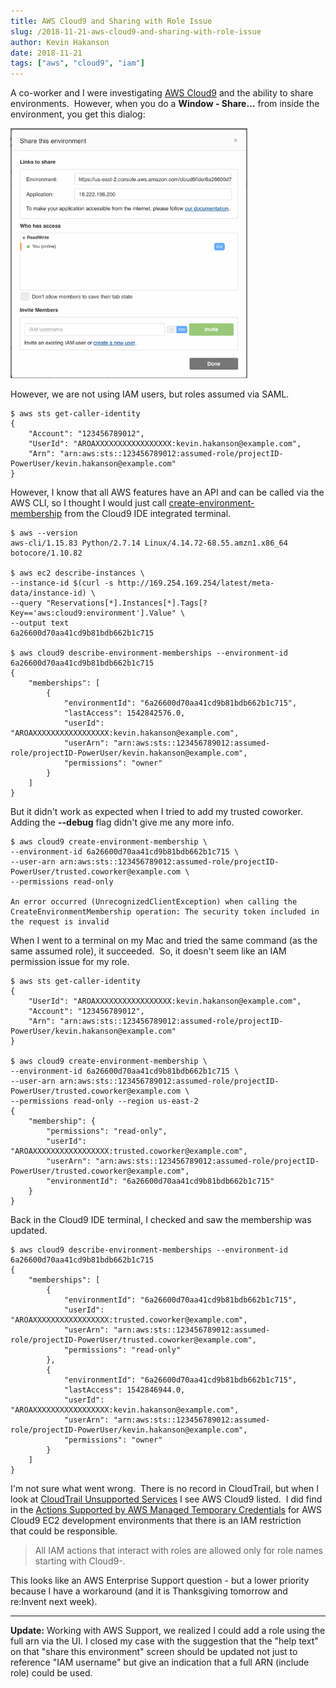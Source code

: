 ```yaml
---
title: AWS Cloud9 and Sharing with Role Issue
slug: /2018-11-21-aws-cloud9-and-sharing-with-role-issue
author: Kevin Hakanson
date: 2018-11-21
tags: ["aws", "cloud9", "iam"]
---
```

A co-worker and I were investigating [AWS Cloud9](https://aws.amazon.com/cloud9/) and the ability to share environments.  However, when you do a **Window - Share...** from inside the environment, you get this dialog:

![Cloud9 Dialog](images/pastedImage_3.png)

However, we are not using IAM users, but roles assumed via SAML.

```console
$ aws sts get-caller-identity
{
    "Account": "123456789012",
    "UserId": "AROAXXXXXXXXXXXXXXXXX:kevin.hakanson@example.com",
    "Arn": "arn:aws:sts::123456789012:assumed-role/projectID-PowerUser/kevin.hakanson@example.com"
}
```

However, I know that all AWS features have an API and can be called via the AWS CLI, so I thought I would just call [create-environment-membership](https://docs.aws.amazon.com/cli/latest/reference/cloud9/create-environment-membership.html) from the Cloud9 IDE integrated terminal.

```console
$ aws --version
aws-cli/1.15.83 Python/2.7.14 Linux/4.14.72-68.55.amzn1.x86_64 botocore/1.10.82

$ aws ec2 describe-instances \
--instance-id $(curl -s http://169.254.169.254/latest/meta-data/instance-id) \
--query "Reservations[*].Instances[*].Tags[?Key=='aws:cloud9:environment'].Value" \
--output text
6a26600d70aa41cd9b81bdb662b1c715

$ aws cloud9 describe-environment-memberships --environment-id 6a26600d70aa41cd9b81bdb662b1c715
{
    "memberships": [
        {
            "environmentId": "6a26600d70aa41cd9b81bdb662b1c715", 
            "lastAccess": 1542842576.0, 
            "userId": "AROAXXXXXXXXXXXXXXXXX:kevin.hakanson@example.com", 
            "userArn": "arn:aws:sts::123456789012:assumed-role/projectID-PowerUser/kevin.hakanson@example.com", 
            "permissions": "owner"
        }
    ]
}
```

But it didn't work as expected when I tried to add my trusted coworker. Adding the **\--debug** flag didn't give me any more info.

```console
$ aws cloud9 create-environment-membership \
--environment-id 6a26600d70aa41cd9b81bdb662b1c715 \
--user-arn arn:aws:sts::123456789012:assumed-role/projectID-PowerUser/trusted.coworker@example.com \
--permissions read-only

An error occurred (UnrecognizedClientException) when calling the CreateEnvironmentMembership operation: The security token included in the request is invalid
```

When I went to a terminal on my Mac and tried the same command (as the same assumed role), it succeeded.  So, it doesn't seem like an IAM permission issue for my role.

```console
$ aws sts get-caller-identity
{
    "UserId": "AROAXXXXXXXXXXXXXXXXX:kevin.hakanson@example.com",
    "Account": "123456789012",
    "Arn": "arn:aws:sts::123456789012:assumed-role/projectID-PowerUser/kevin.hakanson@example.com"
}

$ aws cloud9 create-environment-membership \
--environment-id 6a26600d70aa41cd9b81bdb662b1c715 \
--user-arn arn:aws:sts::123456789012:assumed-role/projectID-PowerUser/trusted.coworker@example.com \
--permissions read-only --region us-east-2
{
    "membership": {
        "permissions": "read-only",
        "userId": "AROAXXXXXXXXXXXXXXXXX:trusted.coworker@example.com",
        "userArn": "arn:aws:sts::123456789012:assumed-role/projectID-PowerUser/trusted.coworker@example.com",
        "environmentId": "6a26600d70aa41cd9b81bdb662b1c715"
    }
}
```

Back in the Cloud9 IDE terminal, I checked and saw the membership was updated.

```console
$ aws cloud9 describe-environment-memberships --environment-id 6a26600d70aa41cd9b81bdb662b1c715
{
    "memberships": [
        {
            "environmentId": "6a26600d70aa41cd9b81bdb662b1c715",
            "userId": "AROAXXXXXXXXXXXXXXXXX:trusted.coworker@example.com",
            "userArn": "arn:aws:sts::123456789012:assumed-role/projectID-PowerUser/trusted.coworker@example.com",
            "permissions": "read-only"
        },
        {
            "environmentId": "6a26600d70aa41cd9b81bdb662b1c715",
            "lastAccess": 1542846944.0,
            "userId": "AROAXXXXXXXXXXXXXXXXX:kevin.hakanson@example.com",
            "userArn": "arn:aws:sts::123456789012:assumed-role/projectID-PowerUser/kevin.hakanson@example.com",
            "permissions": "owner"
        }
    ]
}
```

I'm not sure what went wrong.  There is no record in CloudTrail, but when I look at [CloudTrail Unsupported Services](https://docs.aws.amazon.com/awscloudtrail/latest/userguide/cloudtrail-unsupported-aws-services.html) I see AWS Cloud9 listed.  I did find in the [Actions Supported by AWS Managed Temporary Credentials](https://docs.aws.amazon.com/cloud9/latest/user-guide/auth-and-access-control.html#auth-and-access-control-temporary-managed-credentials-supported) for AWS Cloud9 EC2 development environments that there is an IAM restriction that could be responsible.

> All IAM actions that interact with roles are allowed only for role names starting with Cloud9-.

This looks like an AWS Enterprise Support question - but a lower priority because I have a workaround (and it is Thanksgiving tomorrow and re:Invent next week).

---

**Update:**  Working with AWS Support, we realized I could add a role using the full arn via the UI. I closed my case with the suggestion that the "help text" on that "share this environment" screen should  be updated not just to reference "IAM username" but give an indication that a full ARN (include role) could be used.
